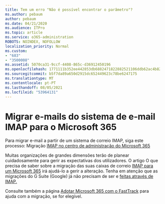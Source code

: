 ```yaml
---
title: Tem um erro "Não é possível encontrar o parâmetro"?
ms.author: pebaum
author: pebaum
ms.date: 04/21/2020
ms.audience: ITPro
ms.topic: article
ms.service: o365-administration
ROBOTS: NOINDEX, NOFOLLOW
localization_priority: Normal
ms.custom:
- "683"
- "3500008"
ms.assetid: 5070ca31-9ccf-4408-865c-d36912450196
ms.openlocfilehash: 1771111b352ee442853db6882471822882521106ddb62ac4b82a2791a989e732
ms.sourcegitcommit: b5f7da89a650d2915dc652449623c78be6247175
ms.translationtype: MT
ms.contentlocale: pt-PT
ms.lasthandoff: 08/05/2021
ms.locfileid: "53964131"
---
```

# <a name="migrating-email-from-imap-email-system-to-microsoft-365"></a>Migrar e-mails do sistema de e-mail IMAP para o Microsoft 365

Para migrar e-mail a partir de um sistema de correio IMAP, siga este processo: Migração [IMAP no centro de administração do Microsoft 365](https://docs.microsoft.com/Exchange/mailbox-migration/migrating-imap-mailboxes/imap-migration-in-the-admin-center)
  
Muitas organizações de grandes dimensões terão de planear cuidadosamente para gerir as expectativas dos utilizadores. O artigo O que precisa de saber sobre a migração das suas caixas de correio [IMAP para um Microsoft 365](https://docs.microsoft.com/Exchange/mailbox-migration/migrating-imap-mailboxes/migrating-imap-mailboxes) irá ajudá-lo a gerir a alteração. Tenha em atenção que as migrações do G Suite (Google) já não precisam de ser e [feitas através de IMAP.](https://docs.microsoft.com/Exchange/mailbox-migration/perform-g-suite-migration)

Consulte também a página [Adotar Microsoft 365 com o FastTrack](https://www.microsoft.com/fasttrack/microsoft-365/office-365) para ajuda com a migração, se for elegível.
  
